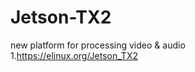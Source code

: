 # Jetson-TX2
new platform for processing video &amp; audio   
1.https://elinux.org/Jetson_TX2   
  
